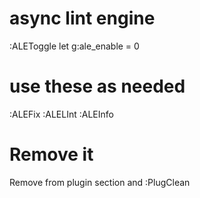 # async lint engine
:ALEToggle
let g:ale_enable = 0

# use these as needed
:ALEFix
:ALELInt
:ALEInfo

# Remove it
Remove from plugin section and :PlugClean
